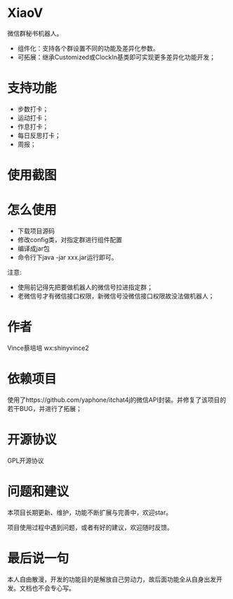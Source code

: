 # XiaoV
微信群秘书机器人。
+ 组件化：支持各个群设置不同的功能及差异化参数。
+ 可拓展：继承Customized或ClockIn基类即可实现更多差异化功能开发；

# 支持功能
+ 步数打卡；
+ 运动打卡；
+ 作息打卡；
+ 每日反思打卡；
+ 周报；

# 使用截图

# 怎么使用
+ 下载项目源码
+ 修改config类，对指定群进行组件配置
+ 编译成jar包
+ 命令行下java -jar xxx.jar运行即可。

注意:
+ 使用前记得先把要做机器人的微信号拉进指定群；
+ 老微信号才有微信接口权限，新微信号没微信接口权限故没法做机器人；

# 作者
Vince蔡培培
wx:shinyvince2

# 依赖项目
使用了https://github.com/yaphone/itchat4j的微信API封装。并修复了该项目的若干BUG，并进行了拓展；

# 开源协议
GPL开源协议

# 问题和建议
本项目长期更新、维护，功能不断扩展与完善中，欢迎star。

项目使用过程中遇到问题，或者有好的建议，欢迎随时反馈。

# 最后说一句
本人自由散漫，开发的功能目的是解放自己劳动力，故后面功能全从自身出发开发。文档也不会专心写。


